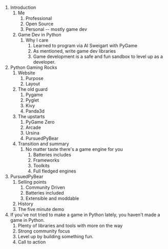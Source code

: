1. Introduction
    1. Me
        1. Professional
        2. Open Source
        3. Personal -- mostly game dev
    2. Game Dev in Python
        1. Why I care
            1. Learned to program via Al Sweigart with PyGame
            2. As mentioned, write game dev libraries
            3. Game development is a safe and fun sandbox to level up as a developer.
2. Python Gaming Rocks
    1. Website
        1. Purpose
        2. Layout
    2. The old guard
        1. Pygame
        2. Pyglet
        3. Kivy
        4. Panda3d
    3. The upstarts
        1. PyGame Zero
        2. Arcade
        3. Ursina
        4. PursuedPyBear
    4. Transition and summary
        1. No matter taste there's a game engine for you
            1. Batteries includes
            2. Frameworks
            3. Toolkits
            4. Full fledged engines
3. PursuedPyBear
    1. Selling points
        1. Community Driven
        2. Batteries included
        3. Extensible and moddable
    1. History
   3. The five minute demo
4. If you've not tried to make a game in Python lately, you haven't made a game in Python.
    1. Plenty of libraries and tools with more on the way
    2. Strong community focus
    3. Level up by building something fun.
    4. Call to action
